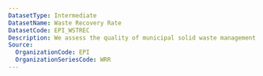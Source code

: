 ```yaml
---
DatasetType: Intermediate
DatasetName: Waste Recovery Rate
DatasetCode: EPI_WSTREC
Description: We assess the quality of municipal solid waste management by rewarding waste treatment methods that mitigate environmental impacts and recover materials and energy (composting
Source:
  OrganizationCode: EPI
  OrganizationSeriesCode: WRR
---
```

